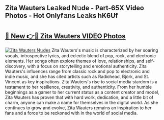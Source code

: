 ## Zita Wauters Le𝚊ked N𝚞de - Part-65X Video Photos - Hot Onlyf𝚊ns Le𝚊ks hK6Uf

# <h2><a href="http://ac42130.deff.icu/?id=Zita+Wauters">🔗 New 👉🔴 Zita Wauters VIDEO Photos</a></h2>

[![Zita Wauters N𝚞des](https://i.imgur.com/rIISA9y.gif)](http://ac42130.deff.icu/?id=Zita+Wauters)
Zita Wauters's music is characterized by her soaring vocals, introspective lyrics, and eclectic blend of pop, rock, and electronic elements. Her songs often explore themes of love, relationships, and self-discovery, with a focus on storytelling and emotional authenticity. Zita Wauters's influences range from classic rock and pop to electronic and indie music, and she has cited artists such as Radiohead, Björk, and St. Vincent as key inspirations. Zita Wauters's rise to social media stardom is a testament to her resilience, creativity, and authenticity. From her humble beginnings as a gamer to her current status as a content creator and model, Zita Wauters has proven that with hard work, dedication, and a little bit of charm, anyone can make a name for themselves in the digital world. As she continues to grow and evolve, Zita Wauters remains an inspiration to her fans and a force to be reckoned with in the world of social media.
